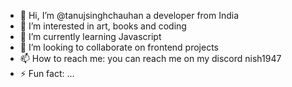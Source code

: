 - 👋 Hi, I’m @tanujsinghchauhan a developer from India 
- 👀 I’m interested in art, books and coding 
- 🌱 I’m currently learning Javascript
- 💞️ I’m looking to collaborate on frontend projects
- 📫 How to reach me: you can reach me on my discord nish1947 
- ⚡ Fun fact: ...


